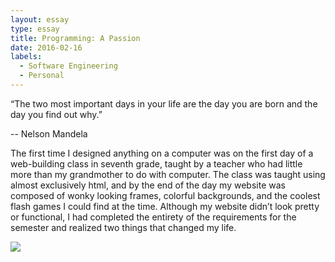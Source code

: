 ```yaml
---
layout: essay
type: essay
title: Programming: A Passion
date: 2016-02-16
labels:
  - Software Engineering
  - Personal
---
```



“The two most important days in your life are the day you are born and the day you find out why.” </blockquote><footer> -- Nelson Mandela </footer>

The first time I designed anything on a computer was on the first day of a web-building class in seventh grade, taught by a teacher who had little more than my grandmother to do with computer. The class was taught using almost exclusively html, and by the end of the day my website was composed of wonky looking frames, colorful backgrounds, and the coolest flash games I could find at the time. Although my website didn’t look pretty or functional, I had completed the entirety of the requirements for the semester and realized two things that changed my life. 


<img class="ui tiny right spaced image" src="../images/degree_difficulty.jpg">
